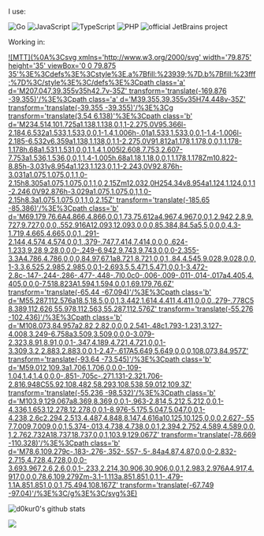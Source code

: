 I use:

![Go](https://img.shields.io/badge/--00ADD8?logo=go&logoColor=ffffff)
![JavaScript](https://img.shields.io/badge/--F7DF1E?logo=javascript&logoColor=000)
![TypeScript](https://img.shields.io/badge/--3178C6?logo=typescript&logoColor=ffffff)
![PHP](https://img.shields.io/badge/--787CB5?logo=php&logoColor=ffffff)
![official JetBrains project](http://jb.gg/badges/official.svg)

Working in:

[![MTT](%0A%3Csvg xmlns='http://www.w3.org/2000/svg' width='79.875' height='35' viewBox='0 0 79.875 35'%3E%3Cdefs%3E%3Cstyle%3E.a%7Bfill:%23939;%7D.b%7Bfill:%23fff;%7D%3C/style%3E%3C/defs%3E%3Cpath class='a' d='M207.047,39.355v35h42.7v-35Z' transform='translate(-169.876 -39.355)'/%3E%3Cpath class='a' d='M39.355,39.355v35H74.448v-35Z' transform='translate(-39.355 -39.355)'/%3E%3Cg transform='translate(3.54 6.138)'%3E%3Cpath class='b' d='M234.514,101.725a1.138,1.138,0,1,1-2.275,0V95.366l-2.184,6.532a1.533,1.533,0,0,1-1.4,1.006h-.01a1.533,1.533,0,0,1-1.4-1.006l-2.185-6.532v6.359a1.138,1.138,0,1,1-2.275,0V91.812a1.178,1.178,0,0,1,1.178-1.178h.68a1.531,1.531,0,0,1,1.4,1.005l2.608,7.753,2.607-7.753a1.536,1.536,0,0,1,1.4-1.005h.68a1.18,1.18,0,0,1,1.178,1.178Zm10.822-8.85h-3.031v8.954a1.123,1.123,0,1,1-2.243,0V92.876h-3.031a1.075,1.075,0,1,1,0-2.15h8.305a1.075,1.075,0,1,1,0,2.15Zm12.032,0H254.34v8.954a1.124,1.124,0,1,1-2.246,0V92.876h-3.029a1.075,1.075,0,1,1,0-2.15h8.3a1.075,1.075,0,1,1,0,2.15Z' transform='translate(-185.65 -85.386)'/%3E%3Cpath class='b' d='M69.179,76.6A4.866,4.866,0,0,1,73,75.612a4.967,4.967,0,0,1,2.942,2.8,9.727,9.727,0,0,0,.552.916A12.093,12.093,0,0,0,85.384,84.5a5,5,0,0,0,4.3-1.719,4.665,4.665,0,0,1,.291-2.144,4.574,4.574,0,0,1,.379-.747,7.414,7.414,0,0,0,.624-1.233,9.28,9.28,0,0,0-.249-6.942,9.743,9.743,0,0,0-2.355-3.3A4.786,4.786,0,0,0,84.97,67.1a8.721,8.721,0,0,1,.84,4.545,9.028,9.028,0,0,1-3.3,6.525,2.985,2.985,0,0,1-2.693.5,5.471,5.471,0,0,1-3.472-2.8c-.147-.244-.286-.477-.448-.7l0,0c0-.006-.009-.011-.014-.017a4.405,4.405,0,0,0-7.518.823A1.594,1.594,0,0,1,69.179,76.6Z' transform='translate(-65.44 -67.094)'/%3E%3Cpath class='b' d='M55.287,112.576a18.5,18.5,0,0,1,3.442,1.614,4.411,4.411,0,0,0,.279-.778C58.389,112.626,55.978,112.563,55.287,112.576Z' transform='translate(-55.276 -102.436)'/%3E%3Cpath class='b' d='M108.073,84.957a2.82,2.82,0,0,0,2.541-.48c1.793-1.231,3.127-4.008,3.249-6.758a3.509,3.509,0,0,0-3.079-2.323,8.91,8.91,0,0,1-.347,4.189,4.721,4.721,0,0,1-3.309,3.2,2.883,2.883,0,0,1-2.47-.617A5.649,5.649,0,0,0,108.073,84.957Z' transform='translate(-93.64 -73.545)'/%3E%3Cpath class='b' d='M59.012,109.3a1.706,1.706,0,0,0-.109-1.04,1.4,1.4,0,0,0-.851-.705c-.271.131-2.321.706-2.816.948C55.92,108.482,58.293,108.538,59.012,109.3Z' transform='translate(-55.236 -98.532)'/%3E%3Cpath class='b' d='M103.9,129.067a8.369,8.369,0,0,1-.963-2.814,5.212,5.212,0,0,1-4.336,1.653,12.278,12.278,0,0,1-8.976-5.175,5.047,5.047,0,0,1-4.238,2.6c2.294,2.513,4.487,4.848,8.147,4.616a10.125,10.125,0,0,0,2.627-.557,7.009,7.009,0,0,1,5.374-.013,4.738,4.738,0,0,1,2.394,2.752,4.589,4.589,0,0,1,2.762.732A18.737,18.737,0,0,1,103.9,129.067Z' transform='translate(-78.669 -110.328)'/%3E%3Cpath class='b' d='M78.6,109.279c-.183-.276-.352-.557-.5-.84a4.87,4.87,0,0,0-2.832-2.715,4.728,4.728,0,0,0-3.693.967,2.6,2.6,0,0,1-.233,2.214,30.906,30.906,0,0,1,2.983,2.976A4.917,4.917,0,0,0,78.6,109.279Zm-3.1-1.113a.851.851,0,1,1-.479-1.1A.851.851,0,0,1,75.494,108.167Z' transform='translate(-67.749 -97.04)'/%3E%3C/g%3E%3C/svg%3E)](https://mtt.ru)


![d0kur0's github stats](https://github-readme-stats.vercel.app/api?username=d0kur0&show_icons=true&theme=radical&count_private=true)


![](https://komarev.com/ghpvc/?username=d0kur0&label=?-23qfAF12)
